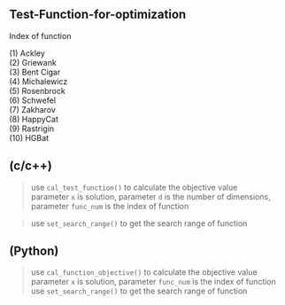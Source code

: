 ## Test-Function-for-optimization


Index of function

(1) Ackley  
(2) Griewank  
(3) Bent Cigar  
(4) Michalewicz  
(5) Rosenbrock  
(6) Schwefel  
(7) Zakharov  
(8) HappyCat  
(9) Rastrigin  
(10) HGBat  

## (c/c++)  
> use `cal_test_function()` to calculate the objective value  
> parameter `x` is solution, parameter `d` is the number of dimensions, parameter `func_num` is the index of function  

> use `set_search_range()` to get the search range of function  
> 

## (Python)
> use `cal_function_objective()` to calculate the objective value  
> parameter `x` is solution, parameter `func_num` is the index of function  
> use `set_search_range()` to get the search range of function  
